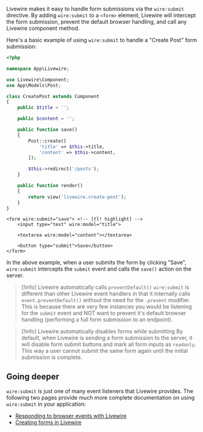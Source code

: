 
Livewire makes it easy to handle form submissions via the `wire:submit` directive. By adding `wire:submit` to a `<form>` element, Livewire will intercept the form submission, prevent the default browser handling, and call any Livewire component method.

Here's a basic example of using `wire:submit` to handle a "Create Post" form submission:

```php
<?php

namespace App\Livewire;

use Livewire\Component;
use App\Models\Post;

class CreatePost extends Component
{
    public $title = '';

    public $content = '';

    public function save()
    {
        Post::create([
            'title' => $this->title,
            'content' => $this->content,
        ]);

        $this->redirect('/posts');
    }

    public function render()
    {
        return view('livewire.create-post');
    }
}
```

```blade
<form wire:submit="save"> <!-- [tl! highlight] -->
    <input type="text" wire:model="title">

    <textarea wire:model="content"></textarea>

    <button type="submit">Save</button>
</form>
```

In the above example, when a user submits the form by clicking "Save", `wire:submit` intercepts the `submit` event and calls the `save()` action on the server.

> [!info] Livewire automatically calls `preventDefault()`
> `wire:submit` is different than other Livewire event handlers in that it internally calls `event.preventDefault()` without the need for the `.prevent` modifier. This is because there are very few instances you would be listening for the `submit` event and NOT want to prevent it's default browser handling (performing a full form submission to an endpoint).

> [!info] Livewire automatically disables forms while submitting
> By default, when Livewire is sending a form submission to the server, it will disable form submit buttons and mark all form inputs as `readonly`. This way a user cannot submit the same form again until the initial submission is complete.

## Going deeper

`wire:submit` is just one of many event listeners that Livewire provides. The following two pages provide much more complete documentation on using `wire:submit` in your application:

* [Responding to browser events with Livewire](/docs/4.x/actions)
* [Creating forms in Livewire](/docs/4.x/forms)
